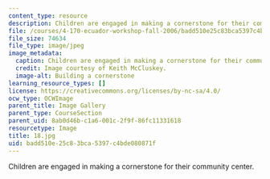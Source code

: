 ```yaml
---
content_type: resource
description: Children are engaged in making a cornerstone for their community center.
file: /courses/4-170-ecuador-workshop-fall-2006/badd510e25c83bca5397c4bde080871f_18.jpg
file_size: 74634
file_type: image/jpeg
image_metadata:
  caption: Children are engaged in making a cornerstone for their community center.
  credit: Image courtesy of Keith McCluskey.
  image-alt: Building a cornerstone
learning_resource_types: []
license: https://creativecommons.org/licenses/by-nc-sa/4.0/
ocw_type: OCWImage
parent_title: Image Gallery
parent_type: CourseSection
parent_uid: 8ab0d46b-c1a6-001c-2f9f-86fc11331618
resourcetype: Image
title: 18.jpg
uid: badd510e-25c8-3bca-5397-c4bde080871f
---
```

Children are engaged in making a cornerstone for their community center.